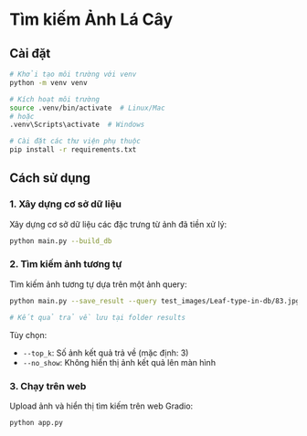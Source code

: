 # Tìm kiếm Ảnh Lá Cây

## Cài đặt

```bash
# Khởi tạo môi trường với venv 
python -m venv venv 

# Kích hoạt môi trường
source .venv/bin/activate  # Linux/Mac
# hoặc
.venv\Scripts\activate  # Windows

# Cài đặt các thư viện phụ thuộc
pip install -r requirements.txt
```

## Cách sử dụng


### 1. Xây dựng cơ sở dữ liệu

Xây dựng cơ sở dữ liệu các đặc trưng từ ảnh đã tiền xử lý:

```bash
python main.py --build_db
```

### 2. Tìm kiếm ảnh tương tự

Tìm kiếm ảnh tương tự dựa trên một ảnh query:

```bash
python main.py --save_result --query test_images/Leaf-type-in-db/83.jpg

# Kết quả trả về lưu tại folder results
```

Tùy chọn:

- `--top_k`: Số ảnh kết quả trả về (mặc định: 3)
- `--no_show`: Không hiển thị ảnh kết quả lên màn hình

### 3. Chạy trên web

Upload ảnh và hiển thị tìm kiếm trên web Gradio:

```bash
python app.py
```